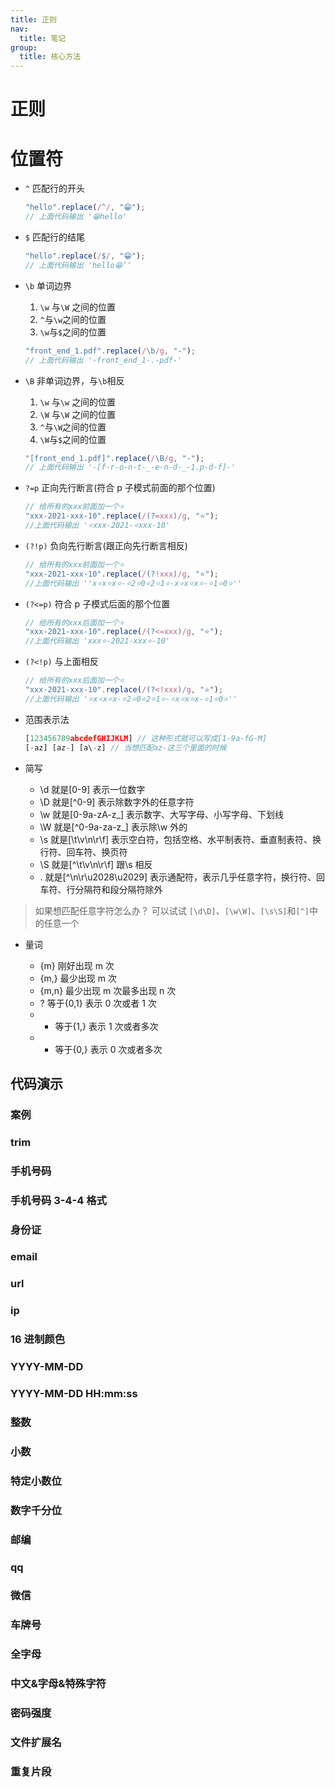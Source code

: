```yaml
---
title: 正则
nav:
  title: 笔记
group:
  title: 核心方法
---
```


# 正则

# 位置符

- `^` 匹配行的开头

  ```jsx | pure
  "hello".replace(/^/, "😁");
  // 上面代码输出 '😁hello'
  ```

- `$` 匹配行的结尾

  ```jsx | pure
  "hello".replace(/$/, "😁");
  // 上面代码输出 'hello😁’‘
  ```

- `\b` 单词边界

  1. `\w` 与`\W` 之间的位置
  2. `^`与`\w`之间的位置
  3. `\w`与`$`之间的位置

  ```jsx | pure
  "front_end_1.pdf".replace(/\b/g, "-");
  // 上面代码输出 '-front_end_1-.-pdf-'
  ```

- `\B` 非单词边界，与`\b`相反

  1. `\w` 与`\w` 之间的位置
  2. `\W` 与`\W` 之间的位置
  3. `^`与`\W`之间的位置
  4. `\W`与`$`之间的位置

  ```jsx | pure
  "[front_end_1.pdf]".replace(/\B/g, "-");
  // 上面代码输出 '-[f-r-o-n-t-_-e-n-d-_-1.p-d-f]-'
  ```

- `?=p` 正向先行断言(符合 p 子模式前面的那个位置)

  ```jsx | pure
  // 给所有的xxx前面加一个⭐️
  "xxx-2021-xxx-10".replace(/(?=xxx)/g, "⭐️");
  //上面代码输出 '⭐️xxx-2021-⭐️xxx-10'
  ```

- `(?!p)` 负向先行断言(跟正向先行断言相反)

  ```jsx | pure
  // 给所有的xxx前面加一个⭐️
  "xxx-2021-xxx-10".replace(/(?!xxx)/g, "⭐️");
  //上面代码输出 ''x⭐️x⭐️x⭐️-⭐️2⭐️0⭐️2⭐️1⭐️-x⭐️x⭐️x⭐️-⭐️1⭐️0⭐️''
  ```

- `(?<=p)` 符合 p 子模式后面的那个位置

  ```jsx | pure
  // 给所有的xxx后面加一个⭐️
  "xxx-2021-xxx-10".replace(/(?<=xxx)/g, "⭐️");
  //上面代码输出 'xxx⭐️-2021-xxx⭐️-10'
  ```

- `(?<!p)` 与上面相反

  ```jsx | pure
  // 给所有的xxx后面加一个⭐️
  "xxx-2021-xxx-10".replace(/(?<!xxx)/g, "⭐️");
  //上面代码输出 '⭐️x⭐️x⭐️x-⭐️2⭐️0⭐️2⭐️1⭐️-⭐️x⭐️x⭐️x-⭐️1⭐️0⭐️''
  ```

- 范围表示法

  ```jsx | pure
  [123456789abcdefGHIJKLM] // 这种形式就可以写成[1-9a-fG-M]
  [-az] [az-] [a\-z] // 当想匹配az-这三个里面的时候
  ```

- 简写

  - \d 就是[0-9] 表示一位数字
  - \D 就是[^0-9] 表示除数字外的任意字符
  - \w 就是[0-9a-zA-z_] 表示数字、大写字母、小写字母、下划线
  - \W 就是[^0-9a-za-z_] 表示除\w 外的
  - \s 就是[\t\v\n\r\f] 表示空白符，包括空格、水平制表符、垂直制表符、换行符、回车符、换页符
  - \S 就是[^\t\v\n\r\f] 跟\s 相反
  - . 就是[^\n\r\u2028\u2029] 表示通配符，表示几乎任意字符，换行符、回车符、行分隔符和段分隔符除外

> 如果想匹配任意字符怎么办？
> 可以试试 `[\d\D]`、`[\w\W]`、`[\s\S]`和`[^]`中的任意一个

- 量词

  - {m} 刚好出现 m 次
  - {m,} 最少出现 m 次
  - {m,n} 最少出现 m 次最多出现 n 次
  - ? 等于{0,1} 表示 0 次或者 1 次
  - - 等于{1,} 表示 1 次或者多次
  - - 等于{0,} 表示 0 次或者多次

## 代码演示

### 案例

<code src="./_demos/core/regex/demo/demo1.tsx"></code>

### trim

<code src="./_demos/core/regex/demo/trim.tsx"></code>

### 手机号码

<code src="./_demos/core/regex/demo/phone.tsx"></code>

### 手机号码 3-4-4 格式

<code src="./_demos/core/regex/demo/phone-split.tsx"></code>

### 身份证

<code src="./_demos/core/regex/demo/idcard.tsx"></code>

### email

<code src="./_demos/core/regex/demo/email.tsx"></code>

### url

<code src="./_demos/core/regex/demo/url.tsx"></code>

### ip

<code src="./_demos/core/regex/demo/ipv4.tsx"></code>

### 16 进制颜色

<code src="./_demos/core/regex/demo/color16.tsx"></code>

### YYYY-MM-DD

<code src="./_demos/core/regex/demo/date-ymd.tsx"></code>

### YYYY-MM-DD HH:mm:ss

<code src="./_demos/core/regex/demo/date-ymdhms.tsx"></code>

### 整数

<code src="./_demos/core/regex/demo/integer.tsx"></code>

### 小数

<code src="./_demos/core/regex/demo/float.tsx"></code>

### 特定小数位

<code src="./_demos/core/regex/demo/limit-precision.tsx"></code>

### 数字千分位

<code src="./_demos/core/regex/demo/price-split.tsx"></code>

### 邮编

<code src="./_demos/core/regex/demo/postal-no.tsx"></code>

### qq

<code src="./_demos/core/regex/demo/qq.tsx"></code>

### 微信

<code src="./_demos/core/regex/demo/wx.tsx"></code>

### 车牌号

<code src="./_demos/core/regex/demo/car-no.tsx"></code>

### 全字母

<code src="./_demos/core/regex/demo/letter.tsx"></code>

### 中文&字母&特殊字符

<code src="./_demos/core/regex/demo/chinese.tsx"></code>

### 密码强度

<code src="./_demos/core/regex/demo/password.tsx"></code>

### 文件扩展名

<code src="./_demos/core/regex/demo/file-extens.tsx"></code>

### 重复片段

<code src="./_demos/core/regex/demo/repeat-fragment.tsx"></code>
